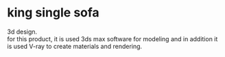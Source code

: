 # king single sofa
3d design.  
for this product, it is used 3ds max software for modeling and in addition it is used V-ray to create materials and rendering.
